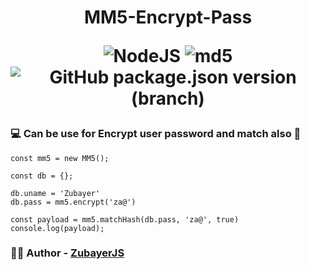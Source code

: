 <h1 align="center"> MM5-Encrypt-Pass 

![NodeJS](https://img.shields.io/badge/Nodejs-339933?style=flat&logo=node.js&logoColor=black)
![md5](https://img.shields.io/npm/v/md5?style=flat&logo=npm)
![GitHub package.json version (branch)](https://img.shields.io/github/package-json/v/zubayer-47/MM5-Encrypt-pass/main)

</h1>

### 💻 Can be use for Encrypt user password and match also 🙉


```node
const mm5 = new MM5();

const db = {};

db.uname = 'Zubayer'
db.pass = mm5.encrypt('za@')

const payload = mm5.matchHash(db.pass, 'za@', true)
console.log(payload);

```

### 👨‍💻 Author - [ZubayerJS](https://github.com/zubayer-47)
